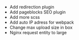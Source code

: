 - Add redirection plugin
- Add pageblocks SEO plugin
- Add more scss
- Add auto IP adress for webpack
- Change max upload size in box
- Nginx request entity to large
